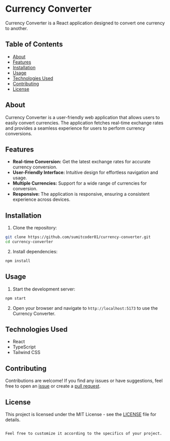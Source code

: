 # Currency Converter

Currency Converter is a React application designed to convert one currency to another.

## Table of Contents
- [About](#about)
- [Features](#features)
- [Installation](#installation)
- [Usage](#usage)
- [Technologies Used](#technologies-used)
- [Contributing](#contributing)
- [License](#license)

## About

Currency Converter is a user-friendly web application that allows users to easily convert currencies. The application fetches real-time exchange rates and provides a seamless experience for users to perform currency conversions.

## Features

- **Real-time Conversion:** Get the latest exchange rates for accurate currency conversion.
- **User-Friendly Interface:** Intuitive design for effortless navigation and usage.
- **Multiple Currencies:** Support for a wide range of currencies for conversion.
- **Responsive:** The application is responsive, ensuring a consistent experience across devices.

## Installation

1. Clone the repository:

```bash
git clone https://github.com/sumitcoder01/currency-converter.git
cd currency-converter
```

2. Install dependencies:

```bash
npm install
```

## Usage

1. Start the development server:

```bash
npm start
```

2. Open your browser and navigate to `http://localhost:5173` to use the Currency Converter.

## Technologies Used

- React
- TypeScript
- Tailwind CSS

## Contributing

Contributions are welcome! If you find any issues or have suggestions, feel free to open an [issue](https://github.com/sumitcoder01/currency-converter/issues) or create a [pull request](https://github.com/sumitcoder01/currency-converter/pulls).

## License

This project is licensed under the MIT License - see the [LICENSE](LICENSE) file for details.
```

Feel free to customize it according to the specifics of your project.